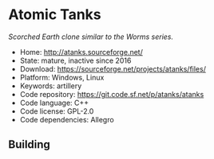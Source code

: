 # Atomic Tanks

_Scorched Earth clone similar to the Worms series._

- Home: http://atanks.sourceforge.net/
- State: mature, inactive since 2016 
- Download: https://sourceforge.net/projects/atanks/files/
- Platform: Windows, Linux
- Keywords: artillery
- Code repository: https://git.code.sf.net/p/atanks/atanks
- Code language: C++
- Code license: GPL-2.0
- Code dependencies: Allegro

## Building


